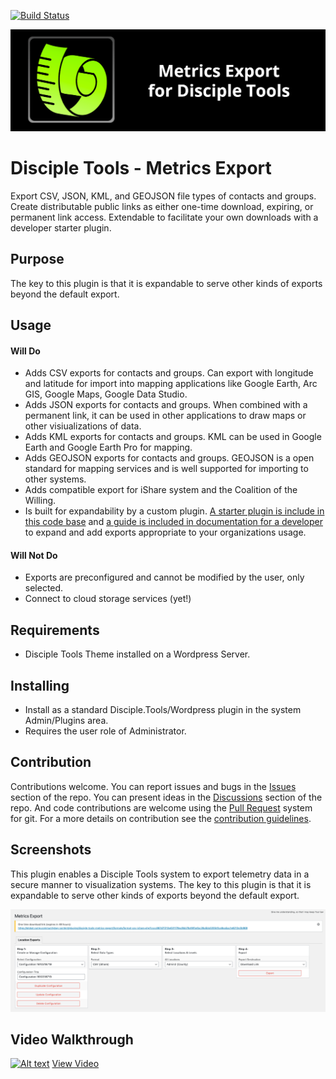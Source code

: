 [![Build Status](https://travis-ci.com/DiscipleTools/disciple-tools-metrics-export.svg?branch=master)](https://travis-ci.com/DiscipleTools/disciple-tools-metrics-export)

![Metrics Export](https://raw.githubusercontent.com/DiscipleTools/disciple-tools-metrics-export/master/documentation/metrics-export-banner.png)
# Disciple Tools - Metrics Export

Export CSV, JSON, KML, and GEOJSON file types of contacts and groups. Create distributable public links as either one-time download, expiring, or permanent link access. Extendable to facilitate your own downloads with a developer starter plugin.

## Purpose

The key to this plugin is that it is expandable to serve other kinds of exports beyond the default export.

## Usage
#### Will Do

- Adds CSV exports for contacts and groups. Can export with longitude and latitude for import into mapping applications like Google Earth, Arc GIS, Google Maps, Google Data Studio.
- Adds JSON exports for contacts and groups. When combined with a permanent link, it can be used in other applications to draw maps or other visiualizations of data.
- Adds KML exports for contacts and groups. KML can be used in Google Earth and Google Earth Pro for mapping.
- Adds GEOJSON exports for contacts and groups. GEOJSON is a open standard for mapping services and is well supported for importing to other systems.
- Adds compatible export for iShare system and the Coalition of the Willing.
- Is built for expandability by a custom plugin. [A starter plugin is include in this code base](https://github.com/DiscipleTools/disciple-tools-metrics-export/tree/master/plugin-extension-template) and [a guide is included in documentation for a developer](https://github.com/DiscipleTools/disciple-tools-metrics-export/wiki/Developer-Guide) to expand and add exports appropriate to your organizations usage. 

#### Will Not Do

- Exports are preconfigured and cannot be modified by the user, only selected.
- Connect to cloud storage services (yet!)

## Requirements

- Disciple Tools Theme installed on a Wordpress Server.

## Installing

- Install as a standard Disciple.Tools/Wordpress plugin in the system Admin/Plugins area.
- Requires the user role of Administrator.

## Contribution

Contributions welcome. You can report issues and bugs in the
[Issues](https://github.com/DiscipleTools/disciple-tools-metrics-export/issues) section of the repo. You can present ideas
in the [Discussions](https://github.com/DiscipleTools/disciple-tools-metrics-export/discussions) section of the repo. And
code contributions are welcome using the [Pull Request](https://github.com/DiscipleTools/disciple-tools-metrics-export/pulls)
system for git. For a more details on contribution see the
[contribution guidelines](https://github.com/DiscipleTools/disciple-tools-metrics-export/blob/master/CONTRIBUTING.md).


## Screenshots

This plugin enables a Disciple Tools system to export telemetry data in a secure manner to visualization systems. The key to this plugin is that it is expandable to serve other kinds of exports beyond the default export.

![one time link](https://raw.githubusercontent.com/DiscipleTools/disciple-tools-metrics-export/master/documentation/metrics-export-one-time-link.png)

## Video Walkthrough

[![Alt text](https://img.youtube.com/vi/ylYhsEUYQwc/maxresdefault.jpg)](https://www.youtube.com/watch?v=ylYhsEUYQwc)
[View Video](https://www.youtube.com/watch?v=ylYhsEUYQwc)
